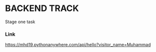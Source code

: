 # BACKEND TRACK

Stage one task

### Link

https://mhd19.pythonanywhere.com/api/hello?visitor_name=Muhammad
